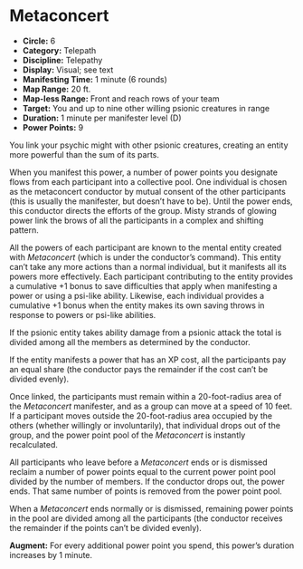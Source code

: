 # Metaconcert

- **Circle:** 6
- **Category:** Telepath
- **Discipline:** Telepathy
- **Display:** Visual; see text
- **Manifesting Time:** 1 minute (6 rounds)
- **Map Range:** 20 ft.
- **Map-less Range:** Front and reach rows of your team
- **Target:** You and up to nine other willing psionic creatures in range
- **Duration:** 1 minute per manifester level (D)
- **Power Points:** 9

You link your psychic might with other psionic creatures, creating an entity more powerful than the sum of its parts.

When you manifest this power, a number of power points you designate flows from each participant into a collective pool. One individual is chosen as the metaconcert conductor by mutual consent of the other participants (this is usually the manifester, but doesn’t have to be). Until the power ends, this conductor directs the efforts of the group. Misty strands of glowing power link the brows of all the participants in a complex and shifting pattern.

All the powers of each participant are known to the mental entity created with *Metaconcert* (which is under the conductor’s command). This entity can’t take any more actions than a normal individual, but it manifests all its powers more effectively. Each participant contributing to the entity provides a cumulative +1 bonus to save difficulties that apply when manifesting a power or using a psi-like ability. Likewise, each individual provides a cumulative +1 bonus when the entity makes its own saving throws in response to powers or psi-like abilities.

If the psionic entity takes ability damage from a psionic attack the total is divided among all the members as determined by the conductor.

If the entity manifests a power that has an XP cost, all the participants pay an equal share (the conductor pays the remainder if the cost can’t be divided evenly).

Once linked, the participants must remain within a 20-foot-radius area of the *Metaconcert* manifester, and as a group can move at a speed of 10 feet. If a participant moves outside the 20-foot-radius area occupied by the others (whether willingly or involuntarily), that individual drops out of the group, and the power point pool of the *Metaconcert* is instantly recalculated.

All participants who leave before a *Metaconcert* ends or is dismissed reclaim a number of power points equal to the current power point pool divided by the number of members. If the conductor drops out, the power ends. That same number of points is removed from the power point pool.

When a *Metaconcert* ends normally or is dismissed, remaining power points in the pool are divided among all the participants (the conductor receives the remainder if the points can’t be divided evenly).

**Augment:** For every additional power point you spend, this power’s duration increases by 1 minute.
